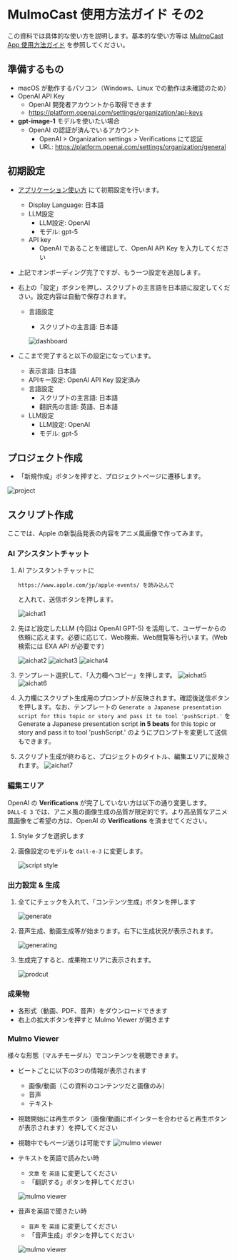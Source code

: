 # MulmoCast 使用方法ガイド その2
この資料では具体的な使い方を説明します。基本的な使い方等は [MulmoCast App 使用方法ガイド](./how_to_use.md) を参照してください。

## 準備するもの
- macOS が動作するパソコン（Windows、Linux での動作は未確認のため）
- OpenAI API Key
  - OpenAI 開発者アカウントから取得できます
  - https://platform.openai.com/settings/organization/api-keys
- **gpt-image-1** モデルを使いたい場合
  - OpenAI の認証が済んでいるアカウント
    - OpenAI > Organization settings > Verifications にて認証
    - URL: https://platform.openai.com/settings/organization/general

## 初期設定
- [アプリケーション使い方](./how_to_use.md#アプリケーション-使い方) にて初期設定を行います。
  - Display Language: 日本語
  - LLM設定
    - LLM設定: OpenAI
    - モデル: gpt-5
  - API key
    - OpenAI であることを確認して、OpenAI API Key を入力してください
- 上記でオンボーディング完了ですが、もう一つ設定を追加します。
- 右上の「設定」ボタンを押し、スクリプトの主言語を日本語に設定してください。設定内容は自動で保存されます。
  - 言語設定
    - スクリプトの主言語: 日本語

    ![dashboard](images/onboard_dashboard.png)

- ここまで完了すると以下の設定になっています。
  - 表示言語: 日本語
  - APIキー設定: OpenAI API Key 設定済み
  - 言語設定
    - スクリプトの主言語: 日本語
    - 翻訳先の言語: 英語、日本語
  - LLM設定
    - LLM設定: OpenAI
    - モデル: gpt-5


## プロジェクト作成
- 「新規作成」ボタンを押すと、プロジェクトページに遷移します。

![project](images/common_project.png)

## スクリプト作成
ここでは、Apple の新製品発表の内容をアニメ風画像で作ってみます。

### AI アシスタントチャット
1. AI アシスタントチャットに  
    ```
    https://www.apple.com/jp/apple-events/ を読み込んで
    ```
    と入れて、送信ボタンを押します。

    ![aichat1](images/onboarding_aichat_01.png)

2. 先ほど設定したLLM (今回は OpenAI GPT-5) を活用して、ユーザーからの依頼に応えます。必要に応じて、Web検索、Web閲覧等も行います。(Web 検索には EXA API が必要です)

    ![aichat2](images/onboarding_aichat_02.png)
    ![aichat3](images/onboarding_aichat_03.png)
    ![aichat4](images/onboarding_aichat_04.png)

3. テンプレート選択して、「入力欄へコピー」を押します。
    ![aichat5](images/onboarding_aichat_05.png)
    ![aichat6](images/onboarding_aichat_06.png)

4. 入力欄にスクリプト生成用のプロンプトが反映されます。確認後送信ボタンを押します。なお、テンプレートの `Generate a Japanese presentation script for this topic or story and pass it to tool 'pushScript.'` を Generate a Japanese presentation script **in 5 beats** for this topic or story and pass it to tool 'pushScript.' のようにプロンプトを変更して送信もできます。

5. スクリプト生成が終わると、プロジェクトのタイトル、編集エリアに反映されます。
    ![aichat7](images/onboarding_aichat_script.png)

### 編集エリア
OpenAI の **Verifications** が完了していない方は以下の通り変更します。  
`DALL-E 3` では、アニメ風の画像生成の品質が限定的です。より高品質なアニメ風画像をご希望の方は、OpenAI の **Verifications** を済ませてください。

1. Style タブを選択します
2. 画像設定のモデルを `dall-e-3` に変更します。 

    ![script style](images/onboarding_script_style.png)

### 出力設定 & 生成
1. 全てにチェックを入れて、「コンテンツ生成」ボタンを押します

    ![generate](images/onboarding_generate.png)

2. 音声生成、動画生成等が始まります。右下に生成状況が表示されます。

    ![generating](images/onboarding_generating.png)

3. 生成完了すると、成果物エリアに表示されます。

    ![prodcut](images/onboarding_product.png)

### 成果物
- 各形式（動画、PDF、音声）をダウンロードできます
- 右上の拡大ボタンを押すと Mulmo Viewer が開きます

### Mulmo Viewer
様々な形態（マルチモーダル）でコンテンツを視聴できます。
- ビートごとに以下の3つの情報が表示されます
  - 画像/動画（この資料のコンテンツだと画像のみ）
  - 音声
  - テキスト
- 視聴開始には再生ボタン（画像/動画にポインターを合わせると再生ボタンが表示されます）を押してください
- 視聴中でもページ送りは可能です
    ![mulmo viewer](images/onboarding_mulmoviewer_01.png)

- テキストを英語で読みたい時
  -  `文章` を `英語` に変更してください
  -  「翻訳する」ボタンを押してください

    ![mulmo viewer](images/onboarding_mulmoviewer_02.png)

- 音声を英語で聞きたい時
  -  `音声` を `英語` に変更してください
  -  「音声生成」ボタンを押してください

    ![mulmo viewer](images/onboarding_mulmoviewer_03.png)
